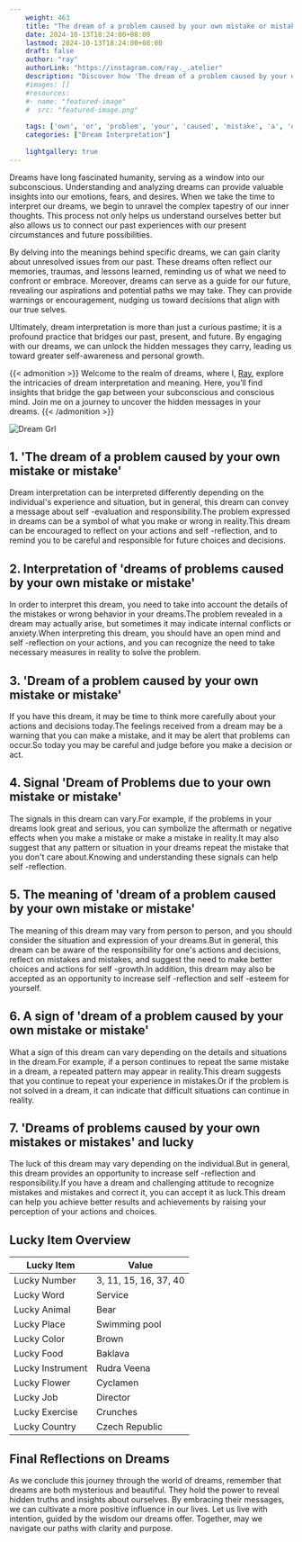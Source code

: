 ```yaml
---
    weight: 463
    title: "The dream of a problem caused by your own mistake or mistake"  # Assuming 'title' column exists
    date: 2024-10-13T18:24:00+08:00
    lastmod: 2024-10-13T18:24:00+08:00
    draft: false
    author: "ray"
    authorLink: "https://instagram.com/ray._.atelier"
    description: "Discover how 'The dream of a problem caused by your own mistake or mistake' can interpret your future and uncover its significant meanings in your life."
    #images: []
    #resources:
    #- name: "featured-image"
    #  src: "featured-image.png"
    
    tags: ['own', 'or', 'problem', 'your', 'caused', 'mistake', 'a', 'dream', 'The', 'by', 'of']
    categories: ["Dream Interpretation"]
    
    lightgallery: true
---
```

    
Dreams have long fascinated humanity, serving as a window into our subconscious. Understanding and analyzing dreams can provide valuable insights into our emotions, fears, and desires. When we take the time to interpret our dreams, we begin to unravel the complex tapestry of our inner thoughts. This process not only helps us understand ourselves better but also allows us to connect our past experiences with our present circumstances and future possibilities.

By delving into the meanings behind specific dreams, we can gain clarity about unresolved issues from our past. These dreams often reflect our memories, traumas, and lessons learned, reminding us of what we need to confront or embrace. Moreover, dreams can serve as a guide for our future, revealing our aspirations and potential paths we may take. They can provide warnings or encouragement, nudging us toward decisions that align with our true selves.

Ultimately, dream interpretation is more than just a curious pastime; it is a profound practice that bridges our past, present, and future. By engaging with our dreams, we can unlock the hidden messages they carry, leading us toward greater self-awareness and personal growth.

{{< admonition >}}
Welcome to the realm of dreams, where I, [Ray](https://instagram.com/ray._.atelier), explore the intricacies of dream interpretation and meaning. Here, you’ll find insights that bridge the gap between your subconscious and conscious mind. Join me on a journey to uncover the hidden messages in your dreams.
{{< /admonition >}}

![Dream Grl](https://cdn.pixabay.com/photo/2017/11/02/03/35/gothic-2910057_1280.jpg "Dream Grl")

## 1. 'The dream of a problem caused by your own mistake or mistake'
Dream interpretation can be interpreted differently depending on the individual's experience and situation, but in general, this dream can convey a message about self -evaluation and responsibility.The problem expressed in dreams can be a symbol of what you make or wrong in reality.This dream can be encouraged to reflect on your actions and self -reflection, and to remind you to be careful and responsible for future choices and decisions.

## 2. Interpretation of 'dreams of problems caused by your own mistake or mistake'
In order to interpret this dream, you need to take into account the details of the mistakes or wrong behavior in your dreams.The problem revealed in a dream may actually arise, but sometimes it may indicate internal conflicts or anxiety.When interpreting this dream, you should have an open mind and self -reflection on your actions, and you can recognize the need to take necessary measures in reality to solve the problem.

## 3. 'Dream of a problem caused by your own mistake or mistake'
If you have this dream, it may be time to think more carefully about your actions and decisions today.The feelings received from a dream may be a warning that you can make a mistake, and it may be alert that problems can occur.So today you may be careful and judge before you make a decision or act.

## 4. Signal 'Dream of Problems due to your own mistake or mistake'
The signals in this dream can vary.For example, if the problems in your dreams look great and serious, you can symbolize the aftermath or negative effects when you make a mistake or make a mistake in reality.It may also suggest that any pattern or situation in your dreams repeat the mistake that you don't care about.Knowing and understanding these signals can help self -reflection.

## 5. The meaning of 'dream of a problem caused by your own mistake or mistake'
The meaning of this dream may vary from person to person, and you should consider the situation and expression of your dreams.But in general, this dream can be aware of the responsibility for one's actions and decisions, reflect on mistakes and mistakes, and suggest the need to make better choices and actions for self -growth.In addition, this dream may also be accepted as an opportunity to increase self -reflection and self -esteem for yourself.

## 6. A sign of 'dream of a problem caused by your own mistake or mistake'
What a sign of this dream can vary depending on the details and situations in the dream.For example, if a person continues to repeat the same mistake in a dream, a repeated pattern may appear in reality.This dream suggests that you continue to repeat your experience in mistakes.Or if the problem is not solved in a dream, it can indicate that difficult situations can continue in reality.

## 7. 'Dreams of problems caused by your own mistakes or mistakes' and lucky
The luck of this dream may vary depending on the individual.But in general, this dream provides an opportunity to increase self -reflection and responsibility.If you have a dream and challenging attitude to recognize mistakes and mistakes and correct it, you can accept it as luck.This dream can help you achieve better results and achievements by raising your perception of your actions and choices.

## Lucky Item Overview
| Lucky Item          | Value              |
|---------------|--------------------|
| Lucky Number        | 3, 11, 15, 16, 37, 40  |
| Lucky Word          | Service |
| Lucky Animal        | Bear |
| Lucky Place         | Swimming pool     |
| Lucky Color         | Brown     |
| Lucky Food          | Baklava      |
| Lucky Instrument    | Rudra Veena |
| Lucky Flower        | Cyclamen    |
| Lucky Job           | Director       |
| Lucky Exercise      | Crunches  |
| Lucky Country       | Czech Republic    |


##  Final Reflections on Dreams

As we conclude this journey through the world of dreams, remember that dreams are both mysterious and beautiful. They hold the power to reveal hidden truths and insights about ourselves. By embracing their messages, we can cultivate a more positive influence in our lives. Let us live with intention, guided by the wisdom our dreams offer. Together, may we navigate our paths with clarity and purpose.

